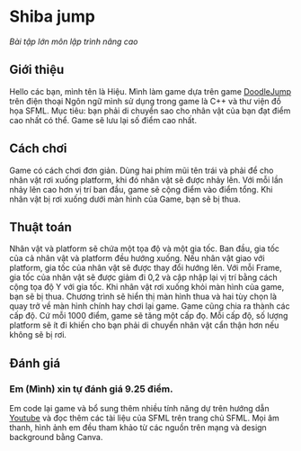 # Shiba jump  
_Bài tập lớn môn lập trình nâng cao_
## Giới thiệu
Hello các bạn, mình tên là Hiệu. Mình làm game dựa trên game [DoodleJump](https://play.google.com/store/apps/details?id=com.lima.doodlejump&utm_source=web%20game&utm_medium=online&utm_campaign=html5_pilot) trên điện thoại
Ngôn ngữ mình sử dụng trong game là C++ và thư viện đồ họa SFML.
Mục tiêu: bạn phải di chuyển sao cho nhân vật của bạn đạt điểm cao nhất có thể. Game sẽ lưu lại số điểm cao nhất.
## Cách chơi 
Game có cách chơi đơn giản. Dùng hai phím mũi tên trái và phải để cho nhân vật rơi xuống platform, khi đó nhân vật sẽ được nhảy lên. Với mỗi lần nhảy lên cao hơn vị trí ban đầu, game sẽ cộng điểm vào điểm tổng. Khi nhân vật bị rơi xuống dưới màn hình của Game, bạn sẽ bị thua.
## Thuật toán
Nhân vật và platform sẽ chứa một tọa độ và một gia tốc. Ban đầu, gia tốc của cả nhân vật và platform đều hướng xuống. Nếu nhân vật giao với platform, gia tốc của nhân vật sẽ được thay đổi hướng lên. Với mỗi Frame, gia tốc của nhân vật sẽ được giảm đi 0,2 và cập nhập lại vị trí bằng cách cộng tọa độ Y với gia tốc.
Khi nhân vật rơi xuống khỏi màn hình của game, bạn sẽ bị thua. Chương trình sẽ hiển thị màn hình thua và hai tùy chọn là quay trở về màn hình chính hay chơi lại game.
Game cũng chia ra thành các cấp độ. Cứ mỗi 1000 điểm, game sẽ tăng một cấp đọ. Mỗi cấp độ, số lượng platform sẽ ít đi khiến cho bạn phải di chuyển nhân vật cẩn thận hơn nếu không sẽ bị rơi.
## Đánh giá
### Em (Mình) xin tự đánh giá 9.25 điểm. ###
Em code lại game và bổ sung thêm nhiều tính năng dự trên hướng dẫn [Youtube](https://www.youtube.com/watch?v=7Vf_vQIUk5Q&list=PLB_ibvUSN7mzUffhiay5g5GUHyJRO4DYr&index=2) và đọc thêm các tài liệu của SFML trên trang chủ SFML. Mọi âm thanh, hình ảnh em đều tham khảo từ các nguồn trên mạng và design background bằng Canva.

